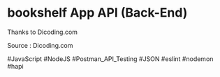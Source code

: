 # bookshelf App API (Back-End)


Thanks to Dicoding.com

Source : Dicoding.com

#JavaScript #NodeJS #Postman_API_Testing #JSON #eslint #nodemon #hapi
